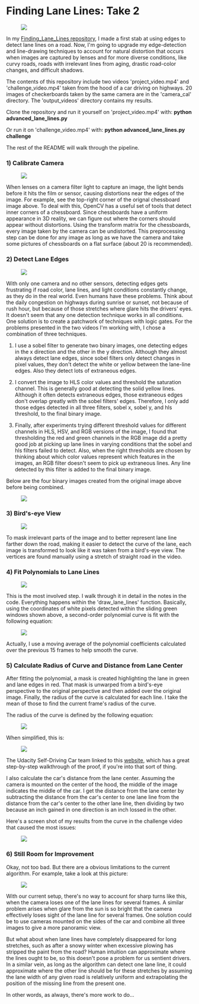 # Finding Lane Lines: Take 2
<figure>
  <img src="readme_images/example1.png"/>
</figure>
 <p></p> 

In my [Finding_Lane_Lines repository](https://github.com/sathomas2/Finding_Lane_Lines/), I made a first stab at using edges to detect lane lines on a road. Now, I'm going to upgrade my edge-detection and line-drawing techniques to account for natural distortion that occurs when images are captured by lenses and for more diverse conditions, like curvy roads, roads with irrelevant lines from aging, drastic road-color changes, and difficult shadows. 

The contents of this repository include two videos 'project_video.mp4' and 'challenge_video.mp4' taken from the hood of a car driving on highways. 20 images of checkerboards taken by the same camera are in the 'camera_cal' directory. The 'output_videos' directory contains my results. 

Clone the repository and run it yourself on 'project_video.mp4' with: **python advanced_lane_lines.py**

Or run it on 'challenge_video.mp4' with: **python advanced_lane_lines.py challenge**

The rest of the README will walk through the pipeline.

### 1) Calibrate Camera
<figure>
 <img src="readme_images/example2.png"/>
</figure>
 <p></p>
 
When lenses on a camera filter light to capture an image, the light bends before it hits the film or sensor, causing distortions near the edges of the image. For example, see the top-right corner of the orignal chessboard image above. To deal with this, OpenCV has a useful set of tools that detect inner corners of a chessboard. Since chessboards have a uniform appearance in 3D reality, we can figure out where the corners should appear without distortions. Using the transform matrix for the chessboards, every image taken by the camera can be undistorted. This preprocessing step can be done for any image as long as we have the camera and take some pictures of chessboards on a flat surface (about 20 is recommended).

### 2) Detect Lane Edges
<figure>
 <img src="readme_images/example3.png"/>
</figure>
 <p></p>
With only one camera and no other sensors, detecting edges gets frustrating if road color, lane lines, and light conditions constantly change, as they do in the real world. Even humans have these problems. Think about the daily congestion on highways during sunrise or sunset, not because of rush hour, but because of those stretches where glare hits the drivers' eyes. It doesn't seem that any one detection technique works in all conditions. One solution is to create a patchwork of techniques with logic gates. For the problems presented in the two videos I'm working with, I chose a combination of three techniques.

1) I use a sobel filter to generate two binary images, one detecting edges in the x direction and the other in the y direction. Although they almost always detect lane edges, since sobel filters only detect changes in pixel values, they don't detect the white or yellow between the lane-line edges. Also they detect lots of extraneous edges.

2) I convert the image to HLS color values and threshold the saturation channel. This is generally good at detecting the solid yellow lines. Although it often detects extraneous edges, those extraneous edges don't overlap greatly with the sobel filters' edges. Therefore, I only add those edges detected in all three filters, sobel x, sobel y, and hls threshold, to the final binary image.

3) Finally, after experiments trying different threshold values for different channels in HLS, HSV, and RGB versions of the image, I found that thresholding the red and green channels in the RGB image did a pretty good job at picking up lane lines in varying conditions that the sobel and hls filters failed to detect. Also, when the right thresholds are chosen by thinking about which color values represent which features in the images, an RGB filter doesn't seem to pick up extraneous lines. Any line detected by this filter is added to the final binary image.

Below are the four binary images created from the original image above before being combined.
<figure>
 <img src="readme_images/example4.png"/>
</figure>
 <p></p>
 
 ### 3) Bird's-eye View
 <figure>
 <img src="readme_images/example5.png"/>
</figure>
 <p></p>
To mask irrelevant parts of the image and to better represent lane line farther down the road, making it easier to detect the curve of the lane, each image is transformed to look like it was taken from a bird's-eye view. The vertices are found manually using a stretch of straight road in the video.

### 4) Fit Polynomials to Lane Lines
 <figure>
 <img src="readme_images/example6.png"/>
</figure>
 <p></p>
This is the most involved step. I walk through it in detail in the notes in the code. Everything happens within the 'draw_lane_lines' function. Basically, using the coordinates of white pixels detected within the sliding green windows shown above, a second-order polynomial curve is fit with the following equation:
 <figure>
 <img src="readme_images/example10.png"/>
</figure>
 <p></p>
Actually, I use a moving average of the polynomial coefficients calculated over the previous 15 frames to help smooth the curve.

 ### 5) Calculate Radius of Curve and Distance from Lane Center
After fitting the polynomial, a mask is created highlighting the lane in green and lane edges in red. That mask is unwarped from a bird's-eye perspective to the original perspective and then added over the original image. Finally, the radius of the curve is calculated for each line. I take the mean of those to find the current frame's radius of the curve. 

The radius of the curve is defined by the following equation:
<figure>
 <img src="readme_images/example9.png"/>
</figure>
 <p></p>
 
 When simplified, this is:
 <figure>
 <img src="readme_images/example8.png"/>
</figure>
 <p></p>
 
The Udacity Self-Driving Car team linked to this [website](https://www.intmath.com/applications-differentiation/8-radius-curvature.php), which has a great step-by-step walkthrough of the proof, if you're into that sort of thing.
 
I also calculate the car's distance from the lane center. Assuming the camera is mounted on the center of the hood, the middle of the image indicates the middle of the car. I get the distance from the lane center by subtracting the distance from the car's center to one lane line from the distance from the car's center to the other lane line, then dividing by two because an inch gained in one direction is an inch lossed in the other.

Here's a screen shot of my results from the curve in the challenge video that caused the most issues:
 <figure>
 <img src="readme_images/example7.png"/>
</figure>
 <p></p>

### 6) Still Room for Improvement
Okay, not too bad. But there are a obvious limitations to the current algorithm. For example, take a look at this picture:
 <figure>
 <img src="readme_images/example11.png"/>
</figure>
 <p></p>
With our current setup, there's no way to account for sharp turns like this, when the camera loses one of the lane lines for several frames. A similar problem arises when glare from the sun is so bright that the camera effectively loses sight of the lane line for several frames. One solution could be to use cameras mounted on the sides of the car and combine all three images to give a more panoramic view. 

But what about when lane lines have completely disappeared for long stretches, such as after a snowy winter when excessive plowing has stripped the paint from the road? Human intuition can approximate where the lines ought to be, so this doesn't pose a problem for us sentient drivers. In a similar vein, as long as the algorithm can detect one lane line, it could approximate where the other line should be for these stretches by assuming the lane width of any given road is relatively uniform and extrapolating the position of the missing line from the present one.

In other words, as always, there's more work to do...


